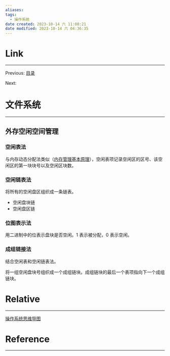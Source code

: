 ```yaml
---
aliases:
tags:
  - 操作系统
date created: 2023-10-14 六 11:08:21
date modified: 2023-10-14 六 04:36:35
---
```


# Link

---

Previous: [目录](目录.md)

Next:

# 文件系统

---

## 外存空闲空间管理

### 空闲表法

与内存动态分配法类似（[内存管理基本原理](内存管理基本原理.md#连续分配#动态分区分配)），空闲表项记录空闲区的区号、该空闲区的第一块块号以及空闲区块数。

### 空闲链表法

将所有的空闲盘区组织成一条链表。

- 空闲盘块链
- 空闲盘区链

### 位图表示法

用二进制中的位表示盘块是否空闲。1 表示被分配，0 表示空闲。

### 成组链接法

结合空闲表和空闲链表法。

将一组空闲盘块号组织成一个成组链块。成组链块的最后一个表项指向下一个成组链块。

# Relative

---

[操作系统思维导图](操作系统思维导图.md)

# Reference

---
